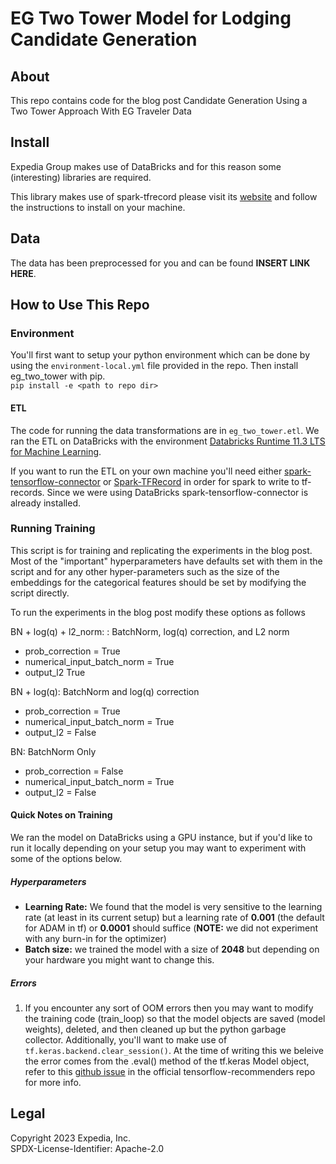# EG Two Tower Model for Lodging Candidate Generation

## About

This repo contains code for the blog post Candidate Generation Using a Two Tower Approach With EG Traveler Data

## Install

Expedia Group makes use of DataBricks and for this reason some (interesting) libraries are required.

This library makes use of spark-tfrecord please visit
its [website](https://github.com/linkedin/spark-tfrecord) and follow the instructions to install on your machine. 

## Data
The data has been preprocessed for you and can be found **INSERT LINK HERE**.

## How to Use This Repo

### Environment
You'll first want to setup your python environment which can be done by using the ``environment-local.yml`` 
file provided in the repo. Then install eg_two_tower with pip.  
``pip install -e <path to repo dir>``

#### ETL
The code for running the data transformations are in ``eg_two_tower.etl``. We ran the ETL on DataBricks with the 
environment [Databricks Runtime 11.3 LTS for Machine Learning](https://docs.databricks.com/en/release-notes/runtime/10.4lts-ml.html).

If you want to run the ETL on your own machine you'll need either [spark-tensorflow-connector](https://github.com/tensorflow/ecosystem/tree/master/spark/spark-tensorflow-connector)
or [Spark-TFRecord](https://github.com/linkedin/spark-tfrecord) in order for spark to write to tf-records. 
Since we were using DataBricks spark-tensorflow-connector is already installed. 

### Running Training 

This script is for training and replicating the experiments in the blog post.
Most of the "important" hyperparameters have defaults set with them in the script and for any other
hyper-parameters such as the size of the embeddings for the categorical features should be set by modifying the
script directly.

To run the experiments in the blog post modify these options as follows

BN + log(q) + l2_norm: : BatchNorm, log(q) correction, and L2 norm

- prob_correction = True
- numerical_input_batch_norm = True
- output_l2 True

BN + log(q): BatchNorm and log(q) correction

- prob_correction = True
- numerical_input_batch_norm = True
- output_l2 = False

BN: BatchNorm Only

- prob_correction = False
- numerical_input_batch_norm = True
- output_l2 = False

#### Quick Notes on Training
We ran the model on DataBricks using a GPU instance, but if you'd like to run it locally depending on your setup you
may want to experiment with some of the options below.

##### Hyperparameters

- **Learning Rate:** We found that the model is very sensitive to the learning rate (at least in its current setup) but
  a learning rate of **0.001** (the default for ADAM in tf) or **0.0001** should suffice (**NOTE:** we did not experiment with any
  burn-in for
  the optimizer)
- **Batch size:** we trained the model with a size of **2048** but depending on your hardware you might
  want to change this.

##### Errors

1. If you encounter any sort of OOM errors then you may want to modify the training code (train_loop)
   so that the model objects are saved (model weights), deleted, and then cleaned up but the python garbage collector.
   Additionally, you'll want to make use of ``tf.keras.backend.clear_session()``. At the time of writing this we beleive
   the error
   comes from the .eval() method of the tf.keras Model object, refer to
   this [github issue](https://github.com/tensorflow/recommenders/issues/391)
   in the official tensorflow-recommenders repo for more info.

## Legal
Copyright 2023 Expedia, Inc.  
SPDX-License-Identifier: Apache-2.0
